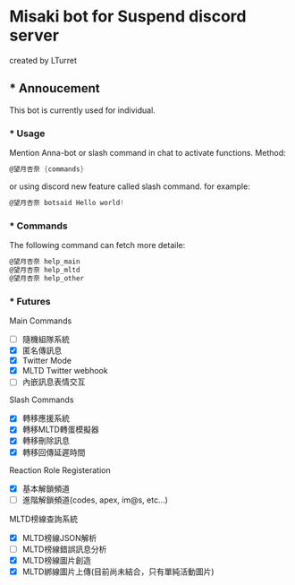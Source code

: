 # Misaki bot for Suspend discord server

created by LTurret

## * Annoucement

This bot is currently used for individual.

### * Usage

Mention Anna-bot or slash command in chat to activate functions.
Method:

```cs
@望月杏奈 {commands}
```
or using discord new feature called slash command.
for example:
```cs
@望月杏奈 botsaid Hello world!
```

### * Commands

The following command can fetch more detaile:

```cs
@望月杏奈 help_main
@望月杏奈 help_mltd
@望月杏奈 help_other
```

### * Futures

Main Commands
- [ ] 隨機組隊系統
- [X] 匿名傳訊息
- [x] Twitter Mode
- [x] MLTD Twitter webhook
- [ ] 內嵌訊息表情交互

Slash Commands
- [x] 轉移應援系統
- [x] 轉移MLTD轉蛋模擬器
- [x] 轉移刪除訊息
- [x] 轉移回傳延遲時間

Reaction Role Registeration
- [x] 基本解鎖頻道
- [ ] 進階解鎖頻道(codes, apex, im@s, etc...)

MLTD榜線查詢系統
- [x] MLTD榜線JSON解析
- [ ] MLTD榜線錯誤訊息分析
- [x] MLTD榜線圖片創造
- [x] MLTD綁線圖片上傳(目前尚未結合，只有單純活動圖片)
